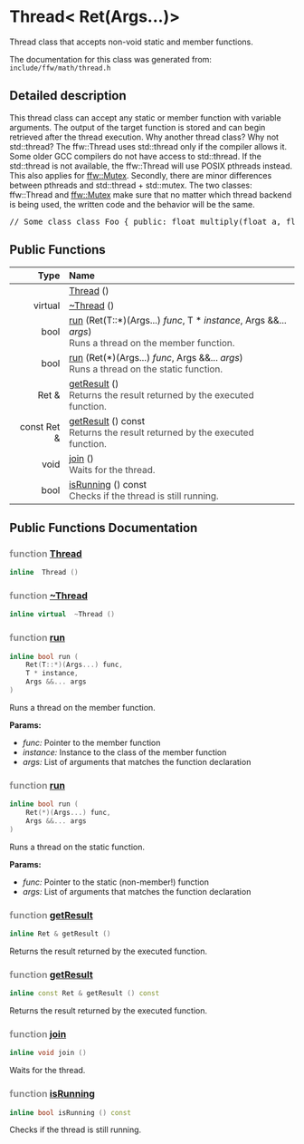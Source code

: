 Thread< Ret(Args...)>
===================================

Thread class that accepts non-void static and member functions. 

The documentation for this class was generated from: `include/ffw/math/thread.h`

## Detailed description

This thread class can accept any static or member function with variable arguments. The output of the target function is stored and can begin retrieved after the thread execution. Why another thread class? Why not std::thread? The ffw::Thread uses std::thread only if the compiler allows it. Some older GCC compilers do not have access to std::thread. If the std::thread is not available, the ffw::Thread will use POSIX pthreads instead. This also applies for [ffw::Mutex](ffw_Mutex.html). Secondly, there are minor differences between pthreads and std::thread + std::mutex. The two classes: ffw::Thread and [ffw::Mutex](ffw_Mutex.html) make sure that no matter which thread backend is being used, the written code and the behavior will be the same. 
<pre><div class="lang-cpp" style="white-space: nowrap;"><span class="hljs-normal">// Some class</span>
<span class="hljs-normal">class Foo &#123;</span>
<span class="hljs-normal">    public:</span>
<span class="hljs-normal">    float multiply(float a, float b) &#123;</span>
<span class="hljs-normal">        // Some time intensive work...</span>
<span class="hljs-normal">        return a * b;</span>
<span class="hljs-normal">    &#125;</span>
<span class="hljs-normal">&#125;</span>
<span class="hljs-normal">// Our main function</span>
<span class="hljs-normal">int main(int ac, char** av)&#123;</span>
<span class="hljs-normal">    Foo foo;</span>
<span class="hljs-normal">    // Declare our thread that acceps a function</span>
<span class="hljs-normal">    // with two float arguments and returns float</span>
<span class="hljs-normal">    ffw::Thread&lt;float(float, float)&gt; thread;</span>
<span class="hljs-normal">    // Run function on the thread</span>
<span class="hljs-normal">    // You need to provide a function pointer, </span>
<span class="hljs-normal">    // instance to the class, and function arguments</span>
<span class="hljs-normal">    thread.run(&amp;Foo::multiply, &amp;foo, 5.0f, 2.0f);</span>
<span class="hljs-normal">    // Wait for the thread to be done</span>
<span class="hljs-normal">    while(thread.isRunning()) &#123;</span>
<span class="hljs-normal">          // Do something else...</span>
<span class="hljs-normal">    &#125;</span>
<span class="hljs-normal">    thread.join();</span>
<span class="hljs-normal">    // Thread ended at this point, get the return value</span>
<span class="hljs-normal">    std::cout &lt;&lt; "Thread executed! Return value: " &lt;&lt; thread.getResult() &lt;&lt; std::endl;</span>
<span class="hljs-normal">&#125;</span>
</div></pre>

 


## Public Functions

| Type | Name |
| -------: | :------- |
|   | [Thread](#6b0b55c4) ()  |
|  virtual  | [~Thread](#926a46c8) ()  |
|  bool | [run](#cb3bc9e0) (Ret(T::*)(Args...) _func_, T * _instance_, Args &&... _args_) <div style="opacity:0.8;">Runs a thread on the member function. </div> |
|  bool | [run](#3f3acb95) (Ret(*)(Args...) _func_, Args &&... _args_) <div style="opacity:0.8;">Runs a thread on the static function. </div> |
|  Ret & | [getResult](#e71b0a60) () <div style="opacity:0.8;">Returns the result returned by the executed function. </div> |
|  const Ret & | [getResult](#a6da2ea7) () const <div style="opacity:0.8;">Returns the result returned by the executed function. </div> |
|  void | [join](#a412322a) () <div style="opacity:0.8;">Waits for the thread. </div> |
|  bool | [isRunning](#4f9cf94b) () const <div style="opacity:0.8;">Checks if the thread is still running. </div> |


## Public Functions Documentation

### <span style="opacity:0.5;">function</span> <a id="6b0b55c4" href="#6b0b55c4">Thread</a>

```cpp
inline  Thread () 
```



### <span style="opacity:0.5;">function</span> <a id="926a46c8" href="#926a46c8">~Thread</a>

```cpp
inline virtual  ~Thread () 
```



### <span style="opacity:0.5;">function</span> <a id="cb3bc9e0" href="#cb3bc9e0">run</a>

```cpp
inline bool run (
    Ret(T::*)(Args...) func,
    T * instance,
    Args &&... args
) 
```

Runs a thread on the member function. 

**Params:**
* _func:_ Pointer to the member function 
* _instance:_ Instance to the class of the member function 
* _args:_ List of arguments that matches the function declaration 


### <span style="opacity:0.5;">function</span> <a id="3f3acb95" href="#3f3acb95">run</a>

```cpp
inline bool run (
    Ret(*)(Args...) func,
    Args &&... args
) 
```

Runs a thread on the static function. 

**Params:**
* _func:_ Pointer to the static (non-member!) function 
* _args:_ List of arguments that matches the function declaration 


### <span style="opacity:0.5;">function</span> <a id="e71b0a60" href="#e71b0a60">getResult</a>

```cpp
inline Ret & getResult () 
```

Returns the result returned by the executed function. 

### <span style="opacity:0.5;">function</span> <a id="a6da2ea7" href="#a6da2ea7">getResult</a>

```cpp
inline const Ret & getResult () const 
```

Returns the result returned by the executed function. 

### <span style="opacity:0.5;">function</span> <a id="a412322a" href="#a412322a">join</a>

```cpp
inline void join () 
```

Waits for the thread. 

### <span style="opacity:0.5;">function</span> <a id="4f9cf94b" href="#4f9cf94b">isRunning</a>

```cpp
inline bool isRunning () const 
```

Checks if the thread is still running. 



